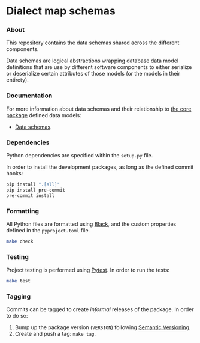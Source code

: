 # Dialect map schemas

### About
This repository contains the data schemas shared across the different components.

Data schemas are logical abstractions wrapping database data model definitions that
are use by different software components to either serialize or deserialize certain
attributes of those models (or the models in their entirety).


### Documentation
For more information about data schemas and their relationship to [the core package][dialect-map-core]
defined data models:

- [Data schemas][docs-schemas].


### Dependencies
Python dependencies are specified within the `setup.py` file.

In order to install the development packages, as long as the defined commit hooks:
```sh
pip install ".[all]"
pip install pre-commit
pre-commit install
```


### Formatting
All Python files are formatted using [Black][web-black], and the custom properties defined
in the `pyproject.toml` file.
```sh
make check
```


### Testing
Project testing is performed using [Pytest][web-pytest]. In order to run the tests:
```sh
make test
```


### Tagging
Commits can be tagged to create _informal_ releases of the package. In order to do so:

1. Bump up the package version (`VERSION`) following [Semantic Versioning][web-semver].
2. Create and push a tag: `make tag`.


[dialect-map-core]: https://github.com/dialect-map/dialect-map-core
[docs-schemas]: docs/schemas.md
[web-black]: https://black.readthedocs.io/en/stable/
[web-pytest]: https://docs.pytest.org/en/latest/#
[web-semver]: https://semver.org/
